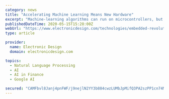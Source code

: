 ```yaml
---
category: news
title: "Accelerating Machine Learning Means New Hardware"
excerpt: "Machine-learning algorithms can run on microcontrollers, but for complex applications, one really needs hardware acceleration."
publishedDateTime: 2020-05-15T15:28:00Z
webUrl: "https://www.electronicdesign.com/technologies/embedded-revolution/article/21131474/accelerating-machine-learning-means-new-hardware"
type: article

provider:
  name: Electronic Design
  domain: electronicdesign.com

topics:
  - Natural Language Processing
  - AI
  - AI in Finance
  - Google AI

secured: "CAMFbvl8Janj4pnFWF/j9nejlN2YY3b884cwzLUMbJpMifQ3PA2szPP1cn74MTpA4ICkzRhzz10NSHBm4sWwGw7hkmjT7X3Yifp3Ajin2NIleF8IJKE7QqrQHK59TnEYB8dEI+eIe4edT/co/aJ2JDCGXFJtX6SyZJxTvVooMfTuhmxxwewpFAhjwX89aah8O/7lh7n0uPGdXrvV0D5nbXmXj56jV4kOiEFeHWFvLc2NJvtScc9fhjfm8N2uftUosN6hN8BK+nmp69/iQDiTb9/nPGW/lDbiEYR1srsxLcDfFU3kbtMl94WaXbFfGYVf8ffXnITwaboZPhOZYASSxhlvpc516aXyDoRRlDsNRIuozf4TKe1XU1V6atjwwrQ6F/dTBi1YrMtc9J6oHkgptTnJm8/YZV+j6O4X7GssRy9+XL/sPINWN7rEfcoWHlkOnphCTvqeQ7lfFgNb2Kct8DjVFZ7AMjvx9t3sU1ywFyw=;plgu81ZAuaJ7h/NZFNLfVA=="
---
```


